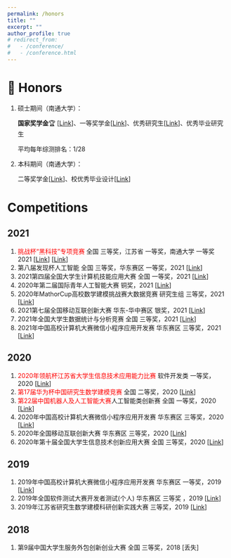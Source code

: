 ```yaml
---
permalink: /honors
title: ""
excerpt: ""
author_profile: true
# redirect_from: 
#   - /conference/
#   - /conference.html
---
```

<span class='anchor' id='honors'></span>

# 🚀 Honors

1. 硕士期间（南通大学）：

   **国家奖学金**🏆 [[Link](https://cdn.jsdelivr.net/gh/NTDXYG/image-hosting@master/20220524/国奖证书.jpg)]、一等奖学金[[Link](https://cdn.jsdelivr.net/gh/NTDXYG/image-hosting@master/20220524/奖学金.jpg)]、优秀研究生[[Link](https://cdn.jsdelivr.net/gh/NTDXYG/image-hosting@master/20220524/优秀研究生.jpg)]、优秀毕业研究生
   
   平均每年综测排名：1/28
   
2. 本科期间（南通大学）：

   二等奖学金[[Link](https://cdn.jsdelivr.net/gh/NTDXYG/image-hosting@master/20220524/二等奖学金-本科.jpg)]、校优秀毕业设计[[Link](https://cdn.jsdelivr.net/gh/NTDXYG/image-hosting@master/20220524/校优秀毕设-本科.jpg)]

   

# Competitions

## 2021

1. <font color='red'>挑战杯“黑科技”专项竞赛</font>  全国  三等奖，江苏省  一等奖，南通大学  一等奖  2021 [[Link](https://cdn.jsdelivr.net/gh/NTDXYG/image-hosting@master/20220524/挑战杯-省赛.jpg)] [[Link](https://cdn.jsdelivr.net/gh/NTDXYG/image-hosting@master/20220524/挑战杯-国赛.jpg)]
2. 第八届发现杯人工智能  全国  三等奖，华东赛区  一等奖，2021 [[Link](https://cdn.jsdelivr.net/gh/NTDXYG/image-hosting@master/20220524/发现杯.jpg)]
3. 2021第四届全国大学生计算机技能应用大赛  全国  一等奖，2021 [[Link](https://cdn.jsdelivr.net/gh/NTDXYG/image-hosting@master/20220524/计算机技能应用.jpg)]
4. 2020年第二届国际青年人工智能大赛  铜奖，2021 [[Link](https://cdn.jsdelivr.net/gh/NTDXYG/image-hosting@master/20220524/国际青年人工智能大赛.jpg)]
5. 2020年MathorCup高校数学建模挑战赛大数据竞赛  研究生组  三等奖，2021 [[Link](https://cdn.jsdelivr.net/gh/NTDXYG/image-hosting@master/20220524/MathorCup.jpg)]
6. 2021第七届全国移动互联创新大赛  华东-华中赛区  银奖，2021 [[Link](https://cdn.jsdelivr.net/gh/NTDXYG/image-hosting@master/20220524/2021第七届全国移动互联创新大赛.jpg)]
7. 2021年全国大学生数据统计与分析竞赛  全国  三等奖，2021 [[Link](https://cdn.jsdelivr.net/gh/NTDXYG/image-hosting@master/20220524/数据统计与分析竞赛.jpg)]
8. 2021年中国高校计算机大赛微信小程序应用开发赛  华东赛区  三等奖，2021 [[Link](https://cdn.jsdelivr.net/gh/NTDXYG/image-hosting@master/20220524/2021年中国高校计算机大赛微信小程序应用开发赛.png)]

## 2020

1. <font color = 'red'>2020年领航杯江苏省大学生信息技术应用能力比赛</font>  软件开发类  一等奖，2020 [[Link](https://cdn.jsdelivr.net/gh/NTDXYG/image-hosting@master/20220524/领航杯.jpg)]
2. <font color='red'>第17届华为杯中国研究生数学建模竞赛</font>  全国  二等奖，2020 [[Link](https://cdn.jsdelivr.net/gh/NTDXYG/image-hosting@master/20220524/华为杯.jpg)]
3. <font color='red'>第22届中国机器人及人工智能大赛</font>人工智能类创新赛  全国  一等奖，2020 [[Link](https://cdn.jsdelivr.net/gh/NTDXYG/image-hosting@master/20220524/机器人及人工智能大赛.jpg)]
5. 2020年中国高校计算机大赛微信小程序应用开发赛  华东赛区  三等奖，2020 [[Link](https://cdn.jsdelivr.net/gh/NTDXYG/image-hosting@master/20220524/2020微信小程序.png)]
6. 2020年全国移动互联创新大赛  华东赛区  三等奖，2020 [[Link](https://cdn.staticaly.com/gh/NTDXYG/image-hosting@master/20220926/全国移动互联创新大赛.2f2ip9li1tlw.webp)]
8. 2020年第十届全国大学生信息技术创新应用大赛  全国  三等奖，2020 [[Link](https://cdn.jsdelivr.net/gh/NTDXYG/image-hosting@master/20220524/信息技术创新应用大赛.jpg)]

## 2019

1. 2019年中国高校计算机大赛微信小程序应用开发赛  华东赛区  一等奖，2019 [[Link](https://cdn.jsdelivr.net/gh/NTDXYG/image-hosting@master/20220524/14.JPG)]
2. 2019年全国软件测试大赛开发者测试(个人)  华东赛区  三等奖 ，2019 [[Link](https://cdn.jsdelivr.net/gh/NTDXYG/image-hosting@master/20220524/软件测试.jpg)]
3. 2019年江苏省研究生数学建模科研创新实践大赛  三等奖，2019 [[Link](https://cdn.jsdelivr.net/gh/NTDXYG/image-hosting@master/20220524/江苏省数学建模.jpg)]

## 2018

1. 第9届中国大学生服务外包创新创业大赛  全国  三等奖，2018 [丢失]
